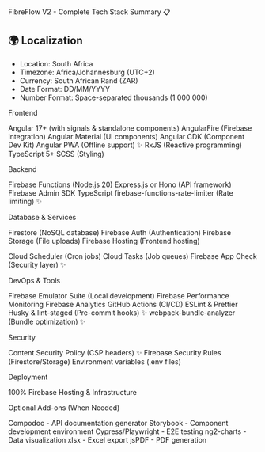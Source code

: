 FibreFlow V2 - Complete Tech Stack Summary 📋

## 🌍 Localization
- Location: South Africa
- Timezone: Africa/Johannesburg (UTC+2)
- Currency: South African Rand (ZAR)
- Date Format: DD/MM/YYYY
- Number Format: Space-separated thousands (1 000 000)

Frontend

Angular 17+ (with signals & standalone components)
AngularFire (Firebase integration)
Angular Material (UI components)
Angular CDK (Component Dev Kit)
Angular PWA (Offline support) ✨
RxJS (Reactive programming)
TypeScript 5+
SCSS (Styling)

Backend

Firebase Functions (Node.js 20)
Express.js or Hono (API framework)
Firebase Admin SDK
TypeScript
firebase-functions-rate-limiter (Rate limiting) ✨

Database & Services

Firestore (NoSQL database)
Firebase Auth (Authentication)
Firebase Storage (File uploads)
Firebase Hosting (Frontend hosting)

Cloud Scheduler (Cron jobs)
Cloud Tasks (Job queues)
Firebase App Check (Security layer) ✨

DevOps & Tools

Firebase Emulator Suite (Local development)
Firebase Performance Monitoring
Firebase Analytics
GitHub Actions (CI/CD)
ESLint & Prettier
Husky & lint-staged (Pre-commit hooks) ✨
webpack-bundle-analyzer (Bundle optimization) ✨

Security

Content Security Policy (CSP headers) ✨
Firebase Security Rules (Firestore/Storage)
Environment variables (.env files)

Deployment

100% Firebase Hosting & Infrastructure

Optional Add-ons (When Needed)

Compodoc - API documentation generator
Storybook - Component development environment
Cypress/Playwright - E2E testing
ng2-charts - Data visualization
xlsx - Excel export
jsPDF - PDF generation
